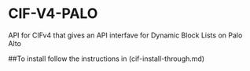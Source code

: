 # CIF-V4-PALO
API for CIFv4 that gives an API interfave for Dynamic Block Lists on Palo Alto

##To install follow the instructions in (cif-install-through.md)
